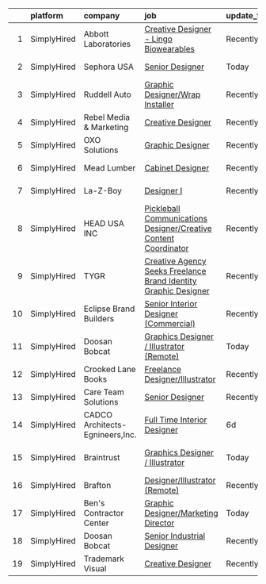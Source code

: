 

|    | platform    | company                         | job                                                                                                                                                                           | update_time   | location           |
|---:|:------------|:--------------------------------|:------------------------------------------------------------------------------------------------------------------------------------------------------------------------------|:--------------|:-------------------|
|  1 | SimplyHired | Abbott Laboratories             | [Creative Designer - Lingo Biowearables](https://www.simplyhired.com/job/hYlYE9nCEdqPA7gegnvIiO2tQz03hFgzeK6pG_5jFy1lez2mkvqrbA?q=creative+designer)                          | Recently      | Alameda, CA        |
|  2 | SimplyHired | Sephora USA                     | [Senior Designer](https://www.simplyhired.com/job/RAnXB8s82HAC5o8esF-_TZVjSAXAwFd3Ik8UM2WKeHAX3Zi10gAgNw?q=creative+designer)                                                 | Today         | Remote +1 location |
|  3 | SimplyHired | Ruddell Auto                    | [Graphic Designer/Wrap Installer](https://www.simplyhired.com/job/ajBuBy_i5ox-3IxXVO1Z0h4bkN1J6RZN4kDRj4Q2JSc_MWJ3RHVkbQ?q=creative+designer)                                 | Recently      | Port Angeles, WA   |
|  4 | SimplyHired | Rebel Media & Marketing         | [Creative Designer](https://www.simplyhired.com/job/NUMXmQam_eB2pAaH1tPo3IqDX1-U2CnnCibxrzdPp7A2NkzVF9wDOg?q=creative+designer)                                               | Recently      | Remote             |
|  5 | SimplyHired | OXO Solutions                   | [Graphic Designer](https://www.simplyhired.com/job/BXUyWLRJM5GqlXxmpwBw-g_A_qs7M6-f7IDZTvQqqHxFROKtKw3p1Q?q=creative+designer)                                                | Recently      | Adobe, AZ          |
|  6 | SimplyHired | Mead Lumber                     | [Cabinet Designer](https://www.simplyhired.com/job/JOweUw_l3pDPsqtIg-3gorBXWYvW_IStT4VkQXlyHLdhruJ2QjvyDg?q=creative+designer)                                                | Recently      | Kearney, NE        |
|  7 | SimplyHired | La-Z-Boy                        | [Designer I](https://www.simplyhired.com/job/C9xxRPr73oyFF2Qznu8m2rh9ECPgKNm8NIacRK6NItDhJosSYDnhjg?q=creative+designer)                                                      | Recently      | Lancaster, PA      |
|  8 | SimplyHired | HEAD USA INC                    | [Pickleball Communications Designer/Creative Content Coordinator](https://www.simplyhired.com/job/eEQfZ5dewxtUive2EjEhPp7tkcLtSyRzi9ps1vKkaojrI9plWeZGyg?q=creative+designer) | Recently      | Phoenix, AZ        |
|  9 | SimplyHired | TYGR                            | [Creative Agency Seeks Freelance Brand Identity Graphic Designer](https://www.simplyhired.com/job/CP9brU4eVQOI1CNIBqMoCq88aVbd9i276fehMj7G2hKFMqdyhp7c3Q?q=creative+designer) | Recently      | Remote             |
| 10 | SimplyHired | Eclipse Brand Builders          | [Senior Interior Designer (Commercial)](https://www.simplyhired.com/job/O31U44uTvCk6Md1bmIgfETA3an8SYJZ4OGX3bWRyC4ZDMFwFD5AwCg?q=creative+designer)                           | Recently      | Suwanee, GA        |
| 11 | SimplyHired | Doosan Bobcat                   | [Graphics Designer / Illustrator (Remote)](https://www.simplyhired.com/job/PTUyj36SCxwVQSPHSErtmW6Ek0LRaxp94FeOCPGZptI-zMbd3DUTpw?q=creative+designer)                        | Today         | Pierre Part, LA    |
| 12 | SimplyHired | Crooked Lane Books              | [Freelance Designer/Illustrator](https://www.simplyhired.com/job/UhExaaYu1t4V71-D418Rl8bP7ITf3P-8-IaObyNXzN5HjI7MoCcq4w?q=creative+designer)                                  | Recently      | Remote             |
| 13 | SimplyHired | Care Team Solutions             | [Senior Designer](https://www.simplyhired.com/job/PWc9hU2sxkRaI6JYOYdpnHfQ-F7PYVAhh5NlPKE2BKCQ8nLPcwDEfg?q=creative+designer)                                                 | Recently      | Buffalo, NY        |
| 14 | SimplyHired | CADCO Architects-Egnineers,Inc. | [Full Time Interior Designer](https://www.simplyhired.com/job/WmW2d3xWULF0MsXSwsyN5ImLsZSvBOXR7LDbB0AbAqmC9dpLQBwbEw?q=creative+designer)                                     | 6d            | Abilene, TX        |
| 15 | SimplyHired | Braintrust                      | [Graphics Designer / Illustrator](https://www.simplyhired.com/job/ahBAyOJ3mU0GWQj94oifVDIUyTQlmbbze2iiKO3kji3rJs3PbsVTNg?q=creative+designer)                                 | Today         | San Francisco, CA  |
| 16 | SimplyHired | Brafton                         | [Designer/Illustrator (Remote)](https://www.simplyhired.com/job/shrfM2S2_9v6I0AQP-nbgRyw1PpmX_kdpR6ayxyxcP3h7Vz0Y3UbaA?q=creative+designer)                                   | Recently      | Remote             |
| 17 | SimplyHired | Ben's Contractor Center         | [Graphic Designer/Marketing Director](https://www.simplyhired.com/job/lMqPmV0GdHn21Hqb-3fqbaFaxpwtM3Jcysj5HrJEtxpKDfTR7W8PQg?q=creative+designer)                             | Today         | Marlette, MI       |
| 18 | SimplyHired | Doosan Bobcat                   | [Senior Industrial Designer](https://www.simplyhired.com/job/t9gcUVNdYD9rFUci2nWQrqisloKpJ2SLm-MKmhdUTxyG4kpTA2nF5A?q=creative+designer)                                      | Recently      | Bismarck, ND       |
| 19 | SimplyHired | Trademark Visual                | [Creative Designer](https://www.simplyhired.com/job/SbG9FQqM-rZrL6deWb4H4k7vc8BX5k8m9PvI0493Eiw2EKQVth_XWQ?q=creative+designer)                                               | Recently      | Phoenix, AZ        |